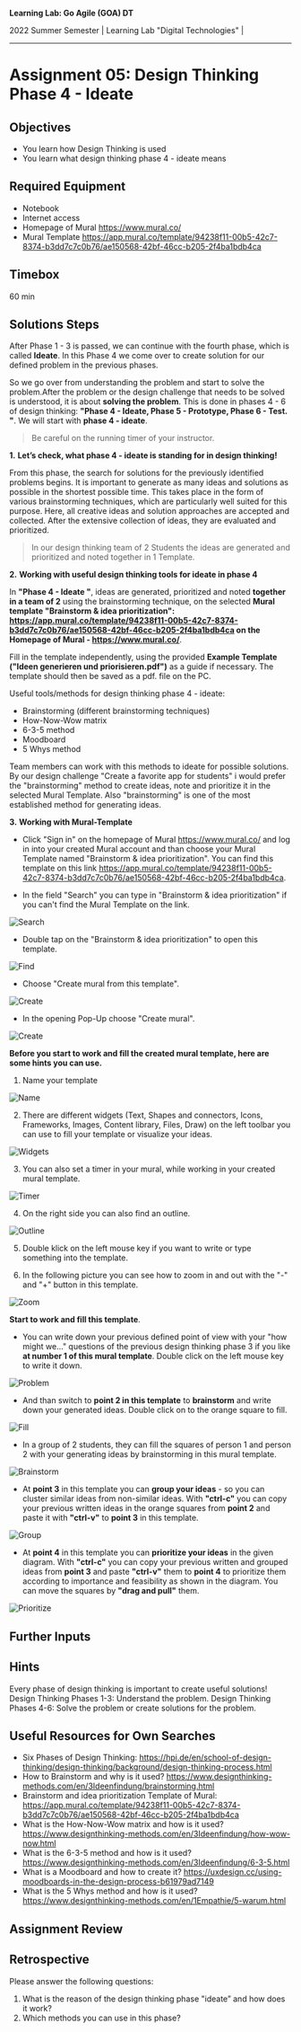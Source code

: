 <!--- Learning Lab: "Digital Technologies" GOA DT
Author: Mert Ünal 		Date: 2022  

-->



**Learning Lab: Go Agile (GOA) DT**   

2022 Summer Semester | Learning Lab "Digital Technologies" |  

***

# Assignment 05: Design Thinking Phase 4 - Ideate

## Objectives
- You learn how Design Thinking is used
- You learn what design thinking phase 4 - ideate means

## Required Equipment
- Notebook
- Internet access
- Homepage of Mural <https://www.mural.co/>
- Mural Template <https://app.mural.co/template/94238f11-00b5-42c7-8374-b3dd7c7c0b76/ae150568-42bf-46cc-b205-2f4ba1bdb4ca>

## Timebox

60 min

## Solutions Steps

After Phase 1 - 3 is passed, we can continue with the fourth phase, which is called **Ideate**. In this Phase 4 we come over to create solution for our defined problem in the previous phases.

So we go over from understanding the problem and start to solve the problem.After the problem or the design challenge that needs to be solved is understood, it is about **solving the problem**. 
This is done in phases 4 - 6 of design thinking: **"Phase 4 - Ideate, Phase 5 - Prototype, Phase 6 - Test. "**.
We will start with **phase 4 - ideate**.


> Be careful on the running timer of your instructor. 


**1.**  **Let’s check, what phase 4 - ideate is standing for in design thinking!**

From this phase, the search for solutions for the previously identified problems begins. It is important to generate as many ideas and solutions as possible in the shortest possible time. 
This takes place in the form of various brainstorming techniques, which are particularly well suited for this purpose. Here, all creative ideas and solution approaches are accepted and collected. 
After the extensive collection of ideas, they are evaluated and prioritized.



>In our design thinking team of 2 Students the ideas are generated and prioritized and noted together in 1 Template.


**2.**  **Working with useful design thinking tools for ideate in phase 4**


In **"Phase 4 - Ideate "**, ideas are generated, prioritized and noted **together in a team of 2** using the brainstorming technique, on the selected **Mural template "Brainstorm & idea prioritization": <https://app.mural.co/template/94238f11-00b5-42c7-8374-b3dd7c7c0b76/ae150568-42bf-46cc-b205-2f4ba1bdb4ca> on the Homepage of Mural - <https://www.mural.co/>**. 

Fill in the template independently, using the provided **Example Template ("Ideen generieren und priorisieren.pdf")** as a guide if necessary.
The template should then be saved as a pdf. file on the PC.


Useful tools/methods for design thinking phase 4 - ideate:

* Brainstorming (different brainstorming techniques)
* How-Now-Wow matrix
* 6-3-5 method
* Moodboard
* 5 Whys method



Team members can work with this methods to ideate for possible solutions. By our design challenge "Create a favorite app for students" i would prefer the "brainstorming" method to create ideas, note and prioritize it in the selected Mural Template. Also "brainstorming" is one of the most established method for generating ideas.

**3.**  **Working with Mural-Template**

* Click "Sign in" on the homepage of Mural <https://www.mural.co/> and log in into your created Mural account and than choose your Mural Template named "Brainstorm & idea prioritization". You can find this template on this link <https://app.mural.co/template/94238f11-00b5-42c7-8374-b3dd7c7c0b76/ae150568-42bf-46cc-b205-2f4ba1bdb4ca>.

* In the field "Search" you can type in "Brainstorm & idea prioritization" if you can't find the Mural Template on the link. 

![Search](/Phase_4_Ideate_Screenshots/01_Ideate_Search.PNG) 

* Double tap on the "Brainstorm & idea prioritization" to open this template.

![Find](/Phase_4_Ideate_Screenshots/02_Ideate_Find_Template.PNG)

* Choose "Create mural from this template".

![Create](/Phase_4_Ideate_Screenshots/03_Create_mural.PNG)

* In the opening Pop-Up choose "Create mural".

![Create](/Phase_4_Ideate_Screenshots/03_Create_mural_2.PNG)


**Before you start to work and fill the created mural template, here are some hints you can use.**

1. Name your template

![Name](/Phase_4_Ideate_Screenshots/06_Name_your_template.PNG)

2. There are different widgets (Text, Shapes and connectors, Icons, Frameworks, Images, Content library, Files, Draw) on the left toolbar you can use to fill your template or visualize your ideas.

![Widgets](/Phase_4_Ideate_Screenshots/06_Widgets_for_filling_template.PNG)

3. You can also set a timer in your mural, while working in your created mural template.

![Timer](/Phase_4_Ideate_Screenshots/07_Timer_in_Template.PNG)

4. On the right side you can also find an outline.

![Outline](/Phase_4_Ideate_Screenshots/08_Outline_for_hints.PNG)

5. Double klick on the left mouse key if you want to write or type something into the template.

6. In the following picture you can see how to zoom in and out with the "-" and "+" button in this template.

![Zoom](/Phase_4_Ideate_Screenshots/04_Zoom_in_and_out.PNG)





**Start to work and fill this template**. 

* You can write down your previous defined point of view with your "how might we..." questions of the previous design thinking phase 3 if you like **at number 1 of this mural template**. Double click on the left mouse key to write it down.

![Problem](/Phase_4_Ideate_Screenshots/05_Define_POV_00.PNG)

* And than switch to **point 2 in this template** to **brainstorm** and write down your generated ideas. Double click on to the orange square to fill. 

![Fill](/Phase_4_Ideate_Screenshots/05_Double_Tap_to_fill_.PNG)

* In a group of 2 students, they can fill the squares of person 1 and person 2 with your generating ideas by brainstorming in this mural template.

![Brainstorm](/Phase_4_Ideate_Screenshots/05_Brainstorm_ideas_01.PNG)


* At **point 3** in this template you can **group your ideas** - so you can cluster similar ideas from non-similar ideas. With **"ctrl-c"** you can copy your previous written ideas in the orange squares from **point 2** and paste it with **"ctrl-v"** to **point 3** in this template.

![Group](/Phase_4_Ideate_Screenshots/05_Group_ideas_02.PNG)

* At **point 4** in this template you can **prioritize your ideas** in the given diagram. With **"ctrl-c"** you can copy your previous written and grouped ideas from **point 3** and paste **"ctrl-v"** them to **point 4** to prioritize them according to importance and feasibility as shown in the diagram.
You can move the squares by **"drag and pull"** them.

![Prioritize](/Phase_4_Ideate_Screenshots/05_Prioritize_ideas_03.PNG)



 
## Further Inputs

## Hints

Every phase of design thinking is important to create useful solutions! 
Design Thinking Phases 1-3: Understand the problem.
Design Thinking Phases 4-6: Solve the problem or create solutions for the problem.


## Useful Resources for Own Searches

- Six Phases of Design Thinking: <https://hpi.de/en/school-of-design-thinking/design-thinking/background/design-thinking-process.html>
- How to Brainstorm and why is it used? <https://www.designthinking-methods.com/en/3Ideenfindung/brainstorming.html>
- Brainstorm and idea prioritization Template of Mural: <https://app.mural.co/template/94238f11-00b5-42c7-8374-b3dd7c7c0b76/ae150568-42bf-46cc-b205-2f4ba1bdb4ca>
- What is the How-Now-Wow matrix and how is it used? <https://www.designthinking-methods.com/en/3Ideenfindung/how-wow-now.html>
- What is the 6-3-5 method and how is it used? <https://www.designthinking-methods.com/en/3Ideenfindung/6-3-5.html> 
- What is a Moodboard and how to create it? <https://uxdesign.cc/using-moodboards-in-the-design-process-b61979ad7149>
- What is the 5 Whys method and how is it used? <https://www.designthinking-methods.com/en/1Empathie/5-warum.html>



## Assignment Review

## Retrospective
Please answer the following questions: 

1. What is the reason of the design thinking phase "ideate” and how does it work?
2. Which methods you can use in this phase?
